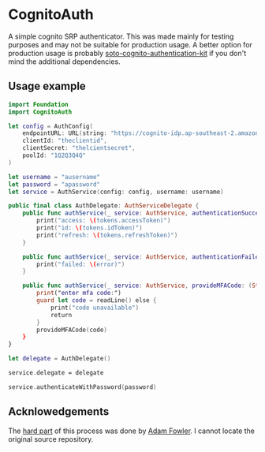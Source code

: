 # CognitoAuth

A simple cognito SRP authenticator.  This was made mainly for testing purposes and may not be suitable for production usage.  A better option for production usage is probably [soto-cognito-authentication-kit](https://github.com/soto-project/soto-cognito-authentication-kit) if you don't mind the additional dependencies.

## Usage example

```swift
import Foundation
import CognitoAuth

let config = AuthConfig(
    endpointURL: URL(string: "https://cognito-idp.ap-southeast-2.amazonaws.com")!,
    clientId: "theclientid",
    clientSecret: "thelcientsecret",
    poolId: "1Q2Q3Q4Q"
)

let username = "ausername"
let password = "apassword"
let service = AuthService(config: config, username: username)

public final class AuthDelegate: AuthServiceDelegate {
    public func authService(_ service: AuthService, authenticationSuccessful tokens: AuthTokens) {
        print("access: \(tokens.accessToken)")
        print("id: \(tokens.idToken)")
        print("refresh: \(tokens.refreshToken)")
    }

    public func authService(_ service: AuthService, authenticationFailedWithError error: Error) {
        print("failed: \(error)")
    }

    public func authService(_ service: AuthService, provideMFACode: (String) -> ()) {
        print("enter mfa code:")
        guard let code = readLine() else {
            print("code unavailable")
            return
        }
        provideMFACode(code)
    }
}

let delegate = AuthDelegate()

service.delegate = delegate

service.authenticateWithPassword(password)
```

## Acknlowedgements

The [hard part](Sources/CognitoAuth/SRP.swift) of this process was done by [Adam Fowler](https://github.com/adam-fowler).  I cannot locate the original source repository.
